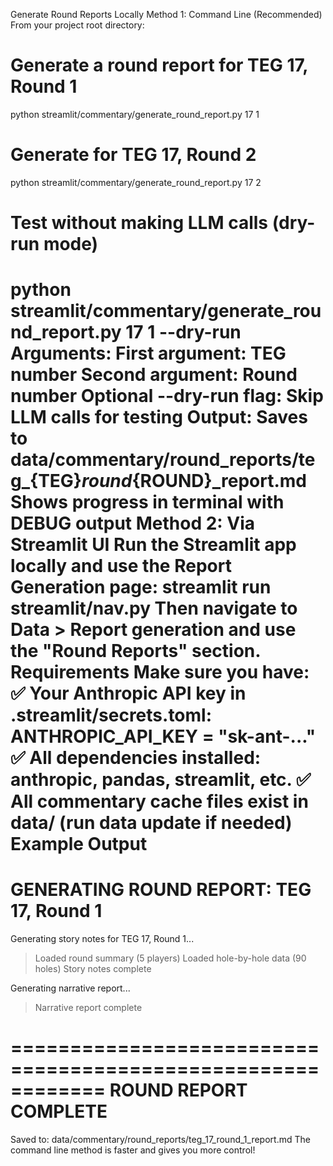 Generate Round Reports Locally
Method 1: Command Line (Recommended)
From your project root directory:
# Generate a round report for TEG 17, Round 1
python streamlit/commentary/generate_round_report.py 17 1

# Generate for TEG 17, Round 2
python streamlit/commentary/generate_round_report.py 17 2

# Test without making LLM calls (dry-run mode)
python streamlit/commentary/generate_round_report.py 17 1 --dry-run
Arguments:
First argument: TEG number
Second argument: Round number
Optional --dry-run flag: Skip LLM calls for testing
Output:
Saves to data/commentary/round_reports/teg_{TEG}_round_{ROUND}_report.md
Shows progress in terminal with DEBUG output
Method 2: Via Streamlit UI
Run the Streamlit app locally and use the Report Generation page:
streamlit run streamlit/nav.py
Then navigate to Data > Report generation and use the "Round Reports" section.
Requirements
Make sure you have:
✅ Your Anthropic API key in .streamlit/secrets.toml:
ANTHROPIC_API_KEY = "sk-ant-..."
✅ All dependencies installed: anthropic, pandas, streamlit, etc.
✅ All commentary cache files exist in data/ (run data update if needed)
Example Output
============================================================
GENERATING ROUND REPORT: TEG 17, Round 1
============================================================

Generating story notes for TEG 17, Round 1...
  > Loaded round summary (5 players)
  > Loaded hole-by-hole data (90 holes)
  > Story notes complete

Generating narrative report...
  > Narrative report complete

============================================================
ROUND REPORT COMPLETE
============================================================
Saved to: data/commentary/round_reports/teg_17_round_1_report.md
The command line method is faster and gives you more control!